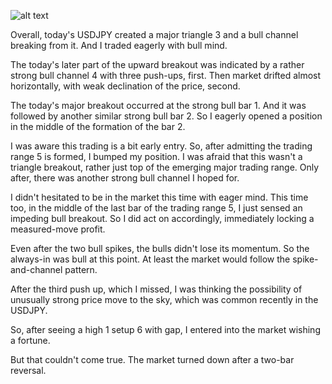 ![alt text](https://raw2.github.com/ryoqun/price-action-analysis/master/2014y02m07d/usdjpy-m5.png "Logo Title Text 1")


Overall, today's USDJPY created a major triangle 3 and a bull channel breaking from it. And I traded eagerly with bull mind.

The today's later part of the upward breakout was indicated by a rather strong bull channel 4 with three push-ups, first. Then market drifted almost horizontally, with weak declination of the price, second.

The today's major breakout occurred at the strong bull bar 1. And it was followed by another similar strong bull bar 2. So I eagerly opened a position in the middle of the formation of the bar 2.

I was aware this trading is a bit early entry. So, after admitting the trading range 5 is formed, I bumped my position. I was afraid that this wasn't a triangle breakout, rather just top of the emerging major trading range. Only after, there was another strong bull channel I hoped for.

I didn't hesitated to be in the market this time with eager mind. This time too, in the middle of the last bar of the trading range 5, I just sensed an impeding bull breakout. So I did act on accordingly, immediately locking a measured-move profit.

Even after the two bull spikes, the bulls didn't lose its momentum. So the always-in was bull at this point. At least the market would follow the spike-and-channel pattern.

After the third push up, which I missed, I was thinking the possibility of unusually strong price move to the sky, which was common recently in the USDJPY.

So, after seeing a high 1 setup 6 with gap, I entered into the market wishing a fortune.

But that couldn't come true. The market turned down after a two-bar reversal.
